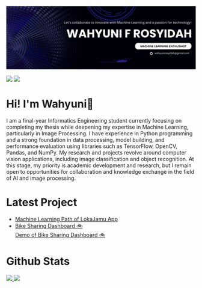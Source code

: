 <img src="https://github.com/wahyunirosyidah/wahyunirosyidah/blob/main/profile%20header.png" alt="GitHub README header image">

<p> <a href="https://www.linkedin.com/in/wahyuni-fajrin-rosyidah"><img src="https://img.shields.io/badge/linkedin-%230077B5.svg?&style=for-the-badge&logo=linkedin&logoColor=white" height=25></a> <a href="https://www.instagram.com/wahyunirosyidah/"><img src="https://img.shields.io/badge/instagram-%23E4405F.svg?&style=for-the-badge&logo=instagram&logoColor=white" height=25></a></p>

# Hi! I'm **Wahyuni**👋<br>
I am a final-year Informatics Engineering student currently focusing on completing my thesis while deepening my expertise in Machine Learning, particularly in Image Processing. I have experience in Python programming and a strong foundation in data processing, model building, and performance evaluation using libraries such as TensorFlow, OpenCV, Pandas, and NumPy. My research and projects revolve around computer vision applications, including image classification and object recognition. At this stage, my priority is academic development and research, but I remain open to opportunities for collaboration and knowledge exchange in the field of AI and image processing.<br>

# Latest Project
<ul>
<li><a href=https://github.com/Loka-Jamu target="_blank" rel="noreferrer nofollow">Machine Learning Path of LokaJamu App</a><br>
    
<li><a href=https://github.com/wahyunirosyidah/Bike-Sharing-Dashboard target="_blank" rel="noreferrer nofollow">Bike Sharing Dashboard 🚲</a> <br>
<a href=https://wahyunirosyidah-bike-sharing-dashboard.streamlit.app/ target="_blank" rel="noreferrer nofollow">Demo of Bike Sharing Dashboard 🚲</a></li>
</ul>

# Github Stats
<p align="left">
<a href="https://github.com/penuliscode">
  <img height="180em" src="https://github-readme-stats-eight-theta.vercel.app/api?username=wahyunirosyidah&show_icons=true&theme=algolia&include_all_commits=true&count_private=true"/>
  <img height="180em" src="https://github-readme-stats-eight-theta.vercel.app/api/top-langs/?username=wahyunirosyidah&layout=compact&theme=algolia"/>
</a>
</p>
